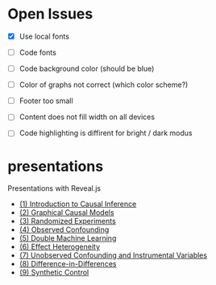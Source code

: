 # Open Issues

- [x] Use local fonts
- [ ] Code fonts
- [ ] Code background color (should be blue)
- [ ] Color of graphs not correct (which color scheme?)
- [ ] Footer too small
- [ ] Content does not fill width on all devices
- [ ] Code highlighting is diffirent for bright / dark modus


# presentations
Presentations with Reveal.js

* [(1) Introduction to Causal Inference](https://tuhhstartupengineers-classroom.github.io/ss24-causal-data-science/slides/01_intro.html)
* [(2) Graphical Causal Models](https://tuhhstartupengineers-classroom.github.io/ss24-causal-data-science/slides/02_graphs.html)
* [(3) Randomized Experiments](https://tuhhstartupengineers-classroom.github.io/ss24-causal-data-science/slides/03_exper.html)
* [(4) Observed Confounding](https://tuhhstartupengineers-classroom.github.io/ss24-causal-data-science/slides/04_ob_conf.html)
* [(5) Double Machine Learning](https://tuhhstartupengineers-classroom.github.io/ss24-causal-data-science/slides/05_dml.html)
* [(6) Effect Heterogeneity](https://tuhhstartupengineers-classroom.github.io/ss24-causal-data-science/slides/06_hte.html)
* [(7) Unobserved Confounding and Instrumental Variables](https://tuhhstartupengineers-classroom.github.io/ss24-causal-data-science/slides/07_unob_conf.html)
* [(8) Difference-in-Differences](https://tuhhstartupengineers-classroom.github.io/ss24-causal-data-science/slides/08_did.html)
* [(9) Synthetic Control](https://tuhhstartupengineers-classroom.github.io/ss24-causal-data-science/slides/09_synth_c.html)
